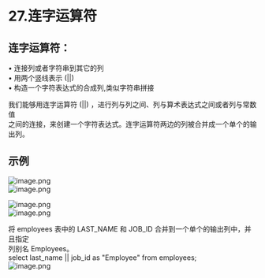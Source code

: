 # 27.连字运算符

<a name="SU8J1"></a>
## 连字运算符：
• 连接列或者字符串到其它的列<br />• 用两个竖线表示 (||)<br />• 构造一个字符表达式的合成列,类似字符串拼接

我们能够用连字运算符 (||) ，进行列与列之间、列与算术表达式之间或者列与常数值<br />之间的连接，来创建一个字符表达式。连字运算符两边的列被合并成一个单个的输出列。

<a name="h3YrX"></a>
## 示例

![image.png](https://cdn.nlark.com/yuque/0/2019/png/349894/1560997318117-dc8d22cb-3928-47e8-955f-023c691c7168.png#align=left&display=inline&height=17&name=image.png&originHeight=34&originWidth=497&size=17982&status=done&width=248.5)<br />![image.png](https://cdn.nlark.com/yuque/0/2019/png/349894/1560997324003-ca86dc9a-24e1-4998-9789-81d15b359a1c.png#align=left&display=inline&height=298&name=image.png&originHeight=595&originWidth=282&size=132578&status=done&width=141)

![image.png](https://cdn.nlark.com/yuque/0/2019/png/349894/1560997392892-20a64081-3404-419c-8002-b319b239811c.png#align=left&display=inline&height=20&name=image.png&originHeight=40&originWidth=609&size=23113&status=done&width=304.5)<br />![image.png](https://cdn.nlark.com/yuque/0/2019/png/349894/1560997399460-2a196947-07fd-49c0-8e94-bb98da33a788.png#align=left&display=inline&height=266&name=image.png&originHeight=531&originWidth=814&size=214912&status=done&width=407)

将 employees 表中的 LAST_NAME 和 JOB_ID 合并到一个单个的输出列中，并且指定<br />列别名 Employees。<br />select last_name || job_id as "Employee" from employees;<br />![image.png](https://cdn.nlark.com/yuque/0/2019/png/349894/1560997434413-f20b71a3-7f36-49af-acbf-9af0619793f4.png#align=left&display=inline&height=303&name=image.png&originHeight=605&originWidth=246&size=135425&status=done&width=123)

